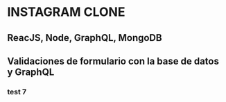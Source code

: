 # INSTAGRAM CLONE
## ReacJS, Node, GraphQL, MongoDB
## Validaciones de formulario con la base de datos y GraphQL
### test 7